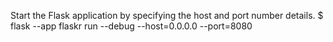 Start the Flask application by specifying the host and port number details. $ flask --app flaskr run --debug --host=0.0.0.0 --port=8080